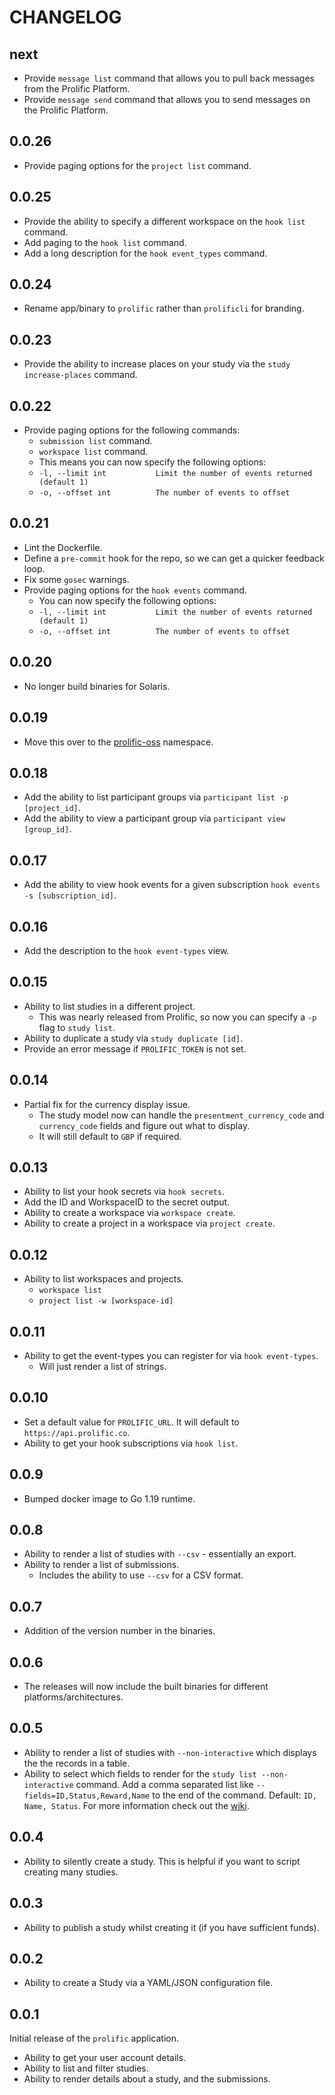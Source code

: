 # CHANGELOG

## next

- Provide `message list` command that allows you to pull back messages from the Prolific Platform.
- Provide `message send` command that allows you to send messages on the Prolific Platform.

## 0.0.26

- Provide paging options for the `project list` command.

## 0.0.25

- Provide the ability to specify a different workspace on the `hook list` command.
- Add paging to the `hook list` command.
- Add a long description for the `hook event_types` command.

## 0.0.24

- Rename app/binary to `prolific` rather than `prolificli` for branding.

## 0.0.23

- Provide the ability to increase places on your study via the `study increase-places` command.

## 0.0.22

- Provide paging options for the following commands:
  - `submission list` command.
  - `workspace list` command.
  - This means you can now specify the following options:
  - `-l, --limit int           Limit the number of events returned (default 1)`
  - `-o, --offset int          The number of events to offset`

## 0.0.21

- Lint the Dockerfile.
- Define a `pre-commit` hook for the repo, so we can get a quicker feedback loop.
- Fix some `gosec` warnings.
- Provide paging options for the `hook events` command.
  - You can now specify the following options:
  - `-l, --limit int           Limit the number of events returned (default 1)`
  - `-o, --offset int          The number of events to offset`

## 0.0.20

- No longer build binaries for Solaris.

## 0.0.19

- Move this over to the [prolific-oss](https://github.com/prolific-oss) namespace.

## 0.0.18

- Add the ability to list participant groups via `participant list -p [project_id]`.
- Add the ability to view a participant group via `participant view [group_id]`.

## 0.0.17

- Add the ability to view hook events for a given subscription `hook events -s [subscription_id]`.

## 0.0.16

- Add the description to the `hook event-types` view.

## 0.0.15

- Ability to list studies in a different project.
  - This was nearly released from Prolific, so now you can specify a `-p` flag to `study list`.
- Ability to duplicate a study via `study duplicate [id]`.
- Provide an error message if `PROLIFIC_TOKEN` is not set.

## 0.0.14

- Partial fix for the currency display issue.
  - The study model now can handle the `presentment_currency_code` and `currency_code` fields and figure out what to display.
  - It will still default to `GBP` if required.

## 0.0.13

- Ability to list your hook secrets via `hook secrets`.
- Add the ID and WorkspaceID to the secret output.
- Ability to create a workspace via `workspace create`.
- Ability to create a project in a workspace via `project create`.

## 0.0.12

- Ability to list workspaces and projects.
  - `workspace list`
  - `project list -w [workspace-id]`

## 0.0.11

- Ability to get the event-types you can register for via `hook event-types`.
  - Will just render a list of strings.

## 0.0.10

- Set a default value for `PROLIFIC_URL`. It will default to `https://api.prolific.co`.
- Ability to get your hook subscriptions via `hook list`.

## 0.0.9

- Bumped docker image to Go 1.19 runtime.

## 0.0.8

- Ability to render a list of studies with `--csv` - essentially an export.
- Ability to render a list of submissions.
  - Includes the ability to use `--csv` for a CSV format.

## 0.0.7

- Addition of the version number in the binaries.

## 0.0.6

- The releases will now include the built binaries for different platforms/architectures.

## 0.0.5

- Ability to render a list of studies with `--non-interactive` which displays the the records in a table.
- Ability to select which fields to render for the `study list --non-interactive` command. Add a comma separated list like `--fields=ID,Status,Reward,Name` to the end of the command. Default: `ID, Name, Status`. For more information check out the [wiki](https://github.com/prolific-oss/cli/wiki/Fields-you-can-use-in-the-non-interactive-list-study-command).

## 0.0.4

- Ability to silently create a study. This is helpful if you want to script creating many studies.

## 0.0.3

- Ability to publish a study whilst creating it (if you have sufficient funds).

## 0.0.2

- Ability to create a Study via a YAML/JSON configuration file.

## 0.0.1

Initial release of the `prolific` application.

- Ability to get your user account details.
- Ability to list and filter studies.
- Ability to render details about a study, and the submissions.
